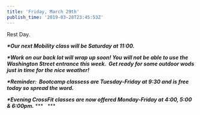 ```yaml
---
title: 'Friday, March 29th'
publish_time: '2019-03-28T23:45:53Z'
---
```


Rest Day.

***\*Our next Mobility class will be Saturday at 11:00.***

***\*Work on our back lot will wrap up soon! You will not be able to use
the Washington Street entrance this week.  Get ready for some outdoor
wods just in time for the nice weather!***

***\*Reminder:  Bootcamp classess are Tuesday-Friday at 9:30 and is free
today so spread the word.***

***\*Evening CrossFit classes are now offered Monday-Friday at 4:00,
5:00 & 6:00pm.*** ***   ***
